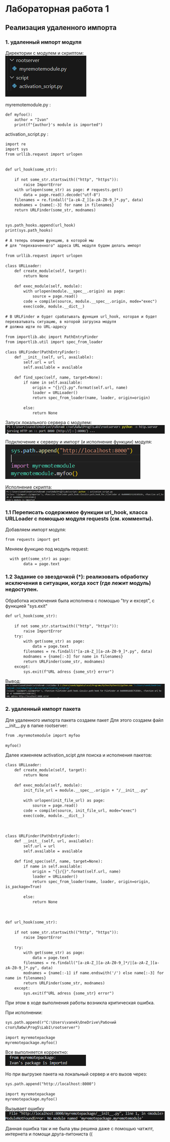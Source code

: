 # Лабораторная работа 1
## Реализация удаленного импорта
### 1. удаленный импорт модуля
Директории с модулем и скриптом:\
![alt text](image.png)

myremotemodule.py :
```
def myfoo():
    author = "Ivan"
    print(f"{author}'s module is imported")
```

activation_script.py :
```
import re
import sys
from urllib.request import urlopen


def url_hook(some_str):
      
    if not some_str.startswith(("http", "https")):
        raise ImportError
    with urlopen(some_str) as page: # requests.get()
        data = page.read().decode("utf-8")
    filenames = re.findall("[a-zA-Z_][a-zA-Z0-9_]*.py", data)
    modnames = {name[:-3] for name in filenames}
    return URLFinder(some_str, modnames)


sys.path_hooks.append(url_hook)
print(sys.path_hooks)

# А теперь опишем функцию, в которой мы 
# для "перехваченного" адреса URL модуля будем делать импорт

from urllib.request import urlopen

class URLLoader:
    def create_module(self, target):
        return None
    
    def exec_module(self, module):
        with urlopen(module.__spec__.origin) as page:
            source = page.read()
        code = compile(source, module.__spec__.origin, mode="exec")
        exec(code, module.__dict__)

# В URLFinder и будет срабатывать функция url_hook, которая и будет перехватывать ситуацию, в которой загрузка модуля 
# должна идти по URL-адресу

from importlib.abc import PathEntryFinder
from importlib.util import spec_from_loader

class URLFinder(PathEntryFinder):
    def __init__(self, url, available):
        self.url = url
        self.available = available
        
    def find_spec(self, name, target=None):
        if name in self.available:
            origin = "{}/{}.py".format(self.url, name)
            loader = URLLoader()
            return spec_from_loader(name, loader, origin=origin)
        
        else:
            return None
```

Запуск локального сервера с модулем:\
![alt text](image-1.png)

Подключение к серверу и импорт (и исполнение функции) модуля:\
![alt text](image-2.png)

Исполнение скрипта:\
![alt text](image-4.png)

### 1.1 Переписать содержимое функции url_hook, класса URLLoader с помощью модуля requests (см. комменты).

Добавляем импорт модуля:
```
from requests import get
```

Меняем функцию под модуль request:
```
  with get(some_str) as page:
        data = page.text
```
### 1.2 Задание со звездочкой (*): реализовать обработку исключения в ситуации, когда хост (где лежит модуль) недоступен.

Обработка исключения была исполнена с помощью "try и except", с функцией "sys.exit"
```
def url_hook(some_str):
      
    if not some_str.startswith(("http", "https")):
        raise ImportError
    try:
        with get(some_str) as page:
            data = page.text
        filenames = re.findall("[a-zA-Z_][a-zA-Z0-9_]*.py", data)
        modnames = {name[:-3] for name in filenames}
        return URLFinder(some_str, modnames)
    except:
        sys.exit(f"URL adress {some_str} error")
```
Вывод: ![alt text](image-3.png)

### 2. удаленный импорт пакета

Для удаленного импорта пакета создаем пакет
Для этого создаем файл \_\_init__.py в папке rootserver:
```
from .myremotemodule import myfoo

myfoo()
```

Далее изменяем activation_scipt для поиска и исполнения пакетов:

```
class URLLoader:
    def create_module(self, target):
        return None
    
    def exec_module(self, module):
        init_file_url = module.__spec__.origin + "/__init__.py"

        with urlopen(init_file_url) as page:
            source = page.read()
        code = compile(source, init_file_url, mode="exec")
        exec(code, module.__dict__)



class URLFinder(PathEntryFinder):
    def __init__(self, url, available):
        self.url = url
        self.available = available
        
    def find_spec(self, name, target=None):
        if name in self.available:
            origin = "{}/{}".format(self.url, name)
            loader = URLLoader()
            return spec_from_loader(name, loader, origin=origin, is_package=True)
        
        else:
            return None
        
        
        
def url_hook(some_str):
      
    if not some_str.startswith(("http", "https")):
        raise ImportError
    
    try:
        with get(some_str) as page:
            data = page.text
        filenames = re.findall("[a-zA-Z_][a-zA-Z0-9_]*/|[a-zA-Z_][a-zA-Z0-9_]*.py", data)
        modnames = {name[:-1] if name.endswith('/') else name[:-3] for name in filenames}
        return URLFinder(some_str, modnames)
    except:
        sys.exit(f"URL adress {some_str} error")
```

При этом в ходе выполнения работы возникла критическая ошибка.

При исполнении:
```
sys.path.append(r"C:\Users\vanek\OneDrive\Рабочий стол\Лабы\Prog5\Lab1\rootserver")

import myremotepackage                                                    
myremotepackage.myfoo()
```
Все выполняется корректно:\
![alt text](image-5.png)

Но при выгрузке пакета на локальный сервер и его вызов через:

```
sys.path.append("http://localhost:8000")

import myremotepackage
myremotepackage.myfoo()
```

Вызывает ошибку\
![alt text](image-6.png)

Данная ошибка так и не была увы решена даже с помощью чатжпт, интернета и помощи друга-питониста ((
